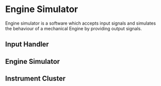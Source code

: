# Engine Simulator
Engine simulator is a software which accepts input signals and simulates the behaviour of a mechanical Engine by providing output signals.

## Input Handler

## Engine Simulator

## Instrument Cluster
